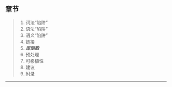 ## 章节

> 1. 词法“陷阱”
> 2. 语法“陷阱”
> 3. 语义“陷阱”
> 4. 链接
> 5. ***库函数***
> 6. 预处理
> 7. 可移植性
> 8. 建议
> 9. 附录

---

## 